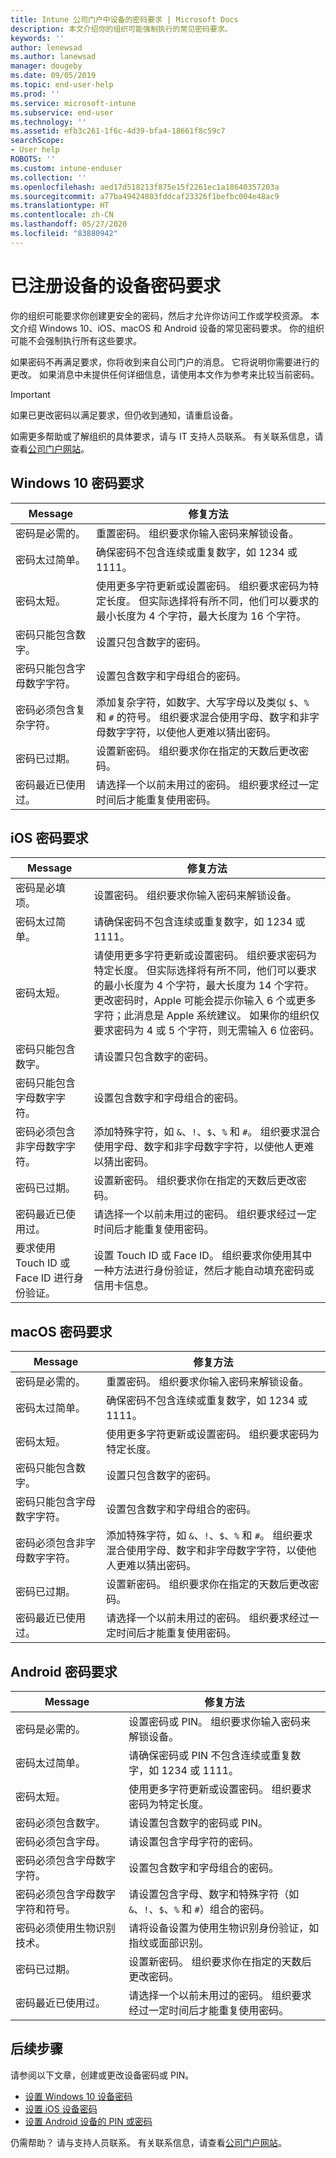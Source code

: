 ```yaml
---
title: Intune 公司门户中设备的密码要求 | Microsoft Docs
description: 本文介绍你的组织可能强制执行的常见密码要求。
keywords: ''
author: lenewsad
ms.author: lanewsad
manager: dougeby
ms.date: 09/05/2019
ms.topic: end-user-help
ms.prod: ''
ms.service: microsoft-intune
ms.subservice: end-user
ms.technology: ''
ms.assetid: efb3c261-1f6c-4d39-bfa4-18661f8c59c7
searchScope:
- User help
ROBOTS: ''
ms.custom: intune-enduser
ms.collection: ''
ms.openlocfilehash: aed17d518213f875e15f2261ec1a18640357203a
ms.sourcegitcommit: a77ba49424803fddcaf23326f1befbc004e48ac9
ms.translationtype: HT
ms.contentlocale: zh-CN
ms.lasthandoff: 05/27/2020
ms.locfileid: "83880942"
---
```

# <a name="device-password-requirements-for-enrolled-devices"></a>已注册设备的设备密码要求

你的组织可能要求你创建更安全的密码，然后才允许你访问工作或学校资源。 本文介绍 Windows 10、iOS、macOS 和 Android 设备的常见密码要求。 你的组织可能不会强制执行所有这些要求。  


如果密码不再满足要求，你将收到来自公司门户的消息。 它将说明你需要进行的更改。 如果消息中未提供任何详细信息，请使用本文作为参考来比较当前密码。  

> [!IMPORTANT]
> 如果已更改密码以满足要求，但仍收到通知，请重启设备。  

如需更多帮助或了解组织的具体要求，请与 IT 支持人员联系。 有关联系信息，请查看[公司门户网站](https://go.microsoft.com/fwlink/?linkid=2010980)。  

## <a name="windows-10-password-requirements"></a>Windows 10 密码要求

| Message | 修复方法 |
|-----------------------------------------------------|------------------------------------------------------------------------------------------------------------------------------------------------------------------------------------------------------------------------------------------------------------------------------------------------------------------------------------------------------------|
| 密码是必需的。 | 重置密码。 组织要求你输入密码来解锁设备。 |
| 密码太过简单。 |  确保密码不包含连续或重复数字，如 1234 或 1111。 |
| 密码太短。| 使用更多字符更新或设置密码。 组织要求密码为特定长度。 但实际选择将有所不同，他们可以要求的最小长度为 4 个字符，最大长度为 16 个字符。 |
| 密码只能包含数字。 | 设置只包含数字的密码。|
| 密码只能包含字母数字字符。 | 设置包含数字和字母组合的密码。|
| 密码必须包含复杂字符。 | 添加复杂字符，如数字、大写字母以及类似 `$`、`%` 和 `#` 的符号。 组织要求混合使用字母、数字和非字母数字字符，以使他人更难以猜出密码。|  
| 密码已过期。 | 设置新密码。 组织要求你在指定的天数后更改密码。 |
| 密码最近已使用过。 | 请选择一个以前未用过的密码。 组织要求经过一定时间后才能重复使用密码。 |

## <a name="ios-passcode-requirements"></a>iOS 密码要求

| Message | 修复方法 |
|-----------------------------------------------------|------------------------------------------------------------------------------------------------------------------------------------------------------------------------------------------------------------------------------------------------------------------------------------------------------------------------------------------------------------|
| 密码是必填项。| 设置密码。 组织要求你输入密码来解锁设备。 |
| 密码太过简单。 |  请确保密码不包含连续或重复数字，如 1234 或 1111。 |
| 密码太短。 | 请使用更多字符更新或设置密码。 组织要求密码为特定长度。 但实际选择将有所不同，他们可以要求的最小长度为 4 个字符，最大长度为 14 个字符。 更改密码时，Apple 可能会提示你输入 6 个或更多字符；此消息是 Apple 系统建议。 如果你的组织仅要求密码为 4 或 5 个字符，则无需输入 6 位密码。|  
| 密码只能包含数字。 | 请设置只包含数字的密码。|
| 密码只能包含字母数字字符。| 设置包含数字和字母组合的密码。|
| 密码必须包含非字母数字字符。 | 添加特殊字符，如 `&`、`!`、`$`、`%` 和 `#`。 组织要求混合使用字母、数字和非字母数字字符，以使他人更难以猜出密码。|
| 密码已过期。 | 设置新密码。 组织要求你在指定的天数后更改密码。 |
| 密码最近已使用过。| 请选择一个以前未用过的密码。 组织要求经过一定时间后才能重复使用密码。 |
|要求使用 Touch ID 或 Face ID 进行身份验证。 | 设置 Touch ID 或 Face ID。 组织要求你使用其中一种方法进行身份验证，然后才能自动填充密码或信用卡信息。 | 

## <a name="macos-password-requirements"></a>macOS 密码要求
| Message | 修复方法 |
|-----------------------------------------------------|------------------------------------------------------------------------------------------------------------------------------------------------------------------------------------------------------------------------------------------------------------------------------------------------------------------------------------------------------------|
| 密码是必需的。 | 重置密码。 组织要求你输入密码来解锁设备。 |
| 密码太过简单。|  确保密码不包含连续或重复数字，如 1234 或 1111。 |
| 密码太短。 | 使用更多字符更新或设置密码。 组织要求密码为特定长度。|
| 密码只能包含数字。 | 设置只包含数字的密码。|
| 密码只能包含字母数字字符。 | 设置包含数字和字母组合的密码。|
| 密码必须包含非字母数字字符。 | 添加特殊字符，如 `&`、`!`、`$`、`%` 和 `#`。 组织要求混合使用字母、数字和非字母数字字符，以使他人更难以猜出密码。|
| 密码已过期。 | 设置新密码。 组织要求你在指定的天数后更改密码。 |
| 密码最近已使用过。 | 请选择一个以前未用过的密码。 组织要求经过一定时间后才能重复使用密码。 |

## <a name="android-password-requirements"></a>Android 密码要求
| Message | 修复方法 |
|-----------------------------------------------------|------------------------------------------------------------------------------------------------------------------------------------------------------------------------------------------------------------------------------------------------------------------------------------------------------------------------------------------------------------|
| 密码是必需的。 | 设置密码或 PIN。 组织要求你输入密码来解锁设备。 |
| 密码太过简单。 |  请确保密码或 PIN 不包含连续或重复数字，如 1234 或 1111。 |
| 密码太短。 | 使用更多字符更新或设置密码。 组织要求密码为特定长度。|
| 密码必须包含数字。 | 请设置包含数字的密码或 PIN。|
| 密码必须包含字母。 | 请设置包含字母字符的密码。|
| 密码必须包含字母数字字符。 | 设置包含数字和字母组合的密码。|
| 密码必须包含字母数字字符和符号。 | 请设置包含字母、数字和特殊字符（如 `&`、`!`、`$`、`%` 和 `#`）组合的密码。 |
| 密码必须使用生物识别技术。| 请将设备设置为使用生物识别身份验证，如指纹或面部识别。
| 密码已过期。 | 设置新密码。 组织要求你在指定的天数后更改密码。 |
| 密码最近已使用过。 | 请选择一个以前未用过的密码。 组织要求经过一定时间后才能重复使用密码。 |

## <a name="next-steps"></a>后续步骤

请参阅以下文章，创建或更改设备密码或 PIN。  

- [设置 Windows 10 设备密码](set-or-change-your-password-windows.md)  
- [设置 iOS 设备密码](set-or-change-your-passcode-ios.md)  
- [设置 Android 设备的 PIN 或密码](set-your-pin-or-password-android.md)  

仍需帮助？ 请与支持人员联系。 有关联系信息，请查看[公司门户网站](https://go.microsoft.com/fwlink/?linkid=2010980)。  


